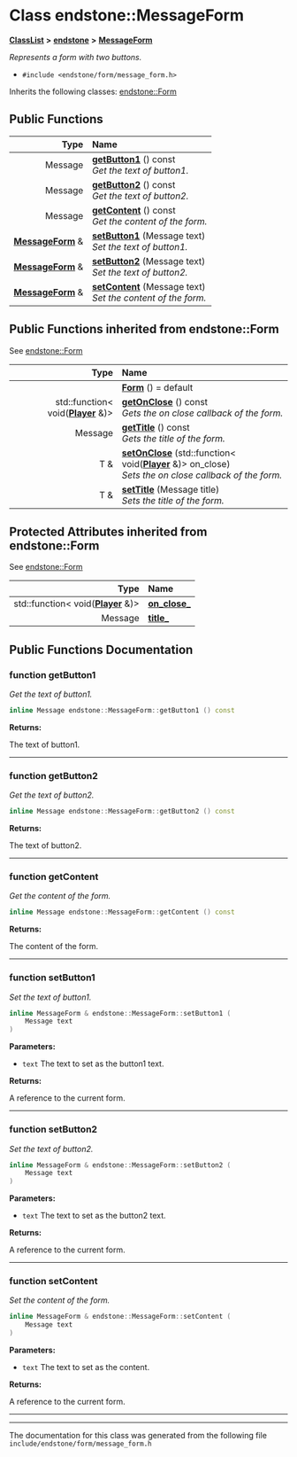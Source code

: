 

# Class endstone::MessageForm



[**ClassList**](annotated.md) **>** [**endstone**](namespaceendstone.md) **>** [**MessageForm**](classendstone_1_1MessageForm.md)



_Represents a form with two buttons._ 

* `#include <endstone/form/message_form.h>`



Inherits the following classes: [endstone::Form](classendstone_1_1Form.md)






















































## Public Functions

| Type | Name |
| ---: | :--- |
|  Message | [**getButton1**](#function-getbutton1) () const<br>_Get the text of button1._  |
|  Message | [**getButton2**](#function-getbutton2) () const<br>_Get the text of button2._  |
|  Message | [**getContent**](#function-getcontent) () const<br>_Get the content of the form._  |
|  [**MessageForm**](classendstone_1_1MessageForm.md) & | [**setButton1**](#function-setbutton1) (Message text) <br>_Set the text of button1._  |
|  [**MessageForm**](classendstone_1_1MessageForm.md) & | [**setButton2**](#function-setbutton2) (Message text) <br>_Set the text of button2._  |
|  [**MessageForm**](classendstone_1_1MessageForm.md) & | [**setContent**](#function-setcontent) (Message text) <br>_Set the content of the form._  |


## Public Functions inherited from endstone::Form

See [endstone::Form](classendstone_1_1Form.md)

| Type | Name |
| ---: | :--- |
|   | [**Form**](classendstone_1_1Form.md#function-form) () = default<br> |
|  std::function&lt; void([**Player**](classendstone_1_1Player.md) &)&gt; | [**getOnClose**](classendstone_1_1Form.md#function-getonclose) () const<br>_Gets the on close callback of the form._  |
|  Message | [**getTitle**](classendstone_1_1Form.md#function-gettitle) () const<br>_Gets the title of the form._  |
|  T & | [**setOnClose**](classendstone_1_1Form.md#function-setonclose) (std::function&lt; void([**Player**](classendstone_1_1Player.md) &)&gt; on\_close) <br>_Sets the on close callback of the form._  |
|  T & | [**setTitle**](classendstone_1_1Form.md#function-settitle) (Message title) <br>_Sets the title of the form._  |
















## Protected Attributes inherited from endstone::Form

See [endstone::Form](classendstone_1_1Form.md)

| Type | Name |
| ---: | :--- |
|  std::function&lt; void([**Player**](classendstone_1_1Player.md) &)&gt; | [**on\_close\_**](classendstone_1_1Form.md#variable-on_close_)  <br> |
|  Message | [**title\_**](classendstone_1_1Form.md#variable-title_)  <br> |






































## Public Functions Documentation




### function getButton1 

_Get the text of button1._ 
```C++
inline Message endstone::MessageForm::getButton1 () const
```





**Returns:**

The text of button1. 





        

<hr>



### function getButton2 

_Get the text of button2._ 
```C++
inline Message endstone::MessageForm::getButton2 () const
```





**Returns:**

The text of button2. 





        

<hr>



### function getContent 

_Get the content of the form._ 
```C++
inline Message endstone::MessageForm::getContent () const
```





**Returns:**

The content of the form. 





        

<hr>



### function setButton1 

_Set the text of button1._ 
```C++
inline MessageForm & endstone::MessageForm::setButton1 (
    Message text
) 
```





**Parameters:**


* `text` The text to set as the button1 text. 



**Returns:**

A reference to the current form. 





        

<hr>



### function setButton2 

_Set the text of button2._ 
```C++
inline MessageForm & endstone::MessageForm::setButton2 (
    Message text
) 
```





**Parameters:**


* `text` The text to set as the button2 text. 



**Returns:**

A reference to the current form. 





        

<hr>



### function setContent 

_Set the content of the form._ 
```C++
inline MessageForm & endstone::MessageForm::setContent (
    Message text
) 
```





**Parameters:**


* `text` The text to set as the content. 



**Returns:**

A reference to the current form. 





        

<hr>

------------------------------
The documentation for this class was generated from the following file `include/endstone/form/message_form.h`

